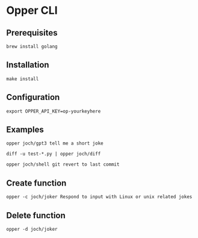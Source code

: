 # Opper CLI

## Prerequisites

```shell
brew install golang
```

## Installation

```shell
make install
```

## Configuration

```shell
export OPPER_API_KEY=op-yourkeyhere
```

## Examples

```shell
opper joch/gpt3 tell me a short joke
```

```shell
diff -u test-*.py | opper joch/diff
```

```shell
opper joch/shell git revert to last commit
```

## Create function

```shell
opper -c joch/joker Respond to input with Linux or unix related jokes
```

## Delete function

```shell
opper -d joch/joker
```
